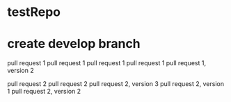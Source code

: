 # testRepo

# create develop branch

pull request 1
pull request 1
pull request 1
pull request 1
pull request 1, version 2

pull request 2
pull request 2
pull request 2, version 3
pull request 2, version 1
pull request 2, version 2